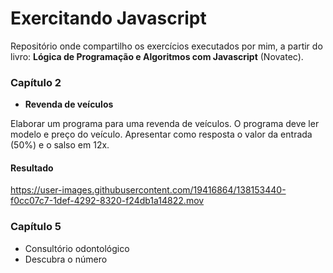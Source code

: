# Exercitando Javascript

Repositório onde compartilho os exercícios executados por mim, a partir do livro: **Lógica de Programação e Algoritmos com Javascript** (Novatec).

<!-- ## Índice -->
<!-- [capitulo 1](#Capitulo-2) -->


### Capítulo 2
  * **Revenda de veículos**
  
  Elaborar um programa para uma revenda de veículos. O programa deve ler modelo e preço do veículo. Apresentar como resposta o valor da entrada (50%) e o salso em 12x.
  
  #### Resultado
https://user-images.githubusercontent.com/19416864/138153440-f0cc07c7-1def-4292-8320-f24db1a14822.mov



  
### Capítulo 5
  * Consultório odontológico
  * Descubra o número
